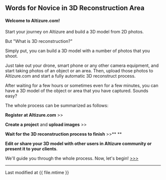 ## Words for Novice in 3D Reconstruction Area

#### Welcome to Altizure.com!

Start your journey on Altizure and build a 3D model from 2D photos.

But "What is 3D reconstruction?"

Simply put, you can build a 3D model with a number of photos that you shoot.

Just take out your drone, smart phone or any other camera equipment, and start taking photos of an object or an area. Then, upload those photos to Altizure.com and start a fully automatic 3D reconstruct process.

After waiting for a few hours or sometimes even for a few minutes, you can have a 3D model of the object or area that you have captured. Sounds easy?

The whole process can be summarized as follows:

**Register at Altizure.com** &gt;&gt;

**Create a project** and **upload images** &gt;&gt;

**Wait for the 3D reconstruction process to finish** &gt;&gt;** **

**Edit or share your 3D model with other users in Altizure community or present it to your clients**.

We'll guide you through the whole process. Now, let's begin! [&gt;&gt;&gt;](chapter1.html)

---

Last modified at {{ file.mtime }}


